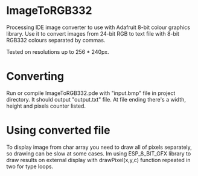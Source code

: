 # ImageToRGB332
Processing IDE image converter to use with Adafruit 8-bit colour graphics library.
Use it to convert images from 24-bit RGB to text file with 8-bit RGB332 colours separated by commas.

Tested on resolutions up to 256 * 240px.

# Converting
Run or compile ImageToRGB332.pde with "input.bmp" file in project directory. It should output "output.txt" file. At file ending there's a width, height and pixels counter listed.

# Using converted file
To display image from char array you need to draw all of pixels separately, so drawing can be slow at some cases. Im using ESP_8_BIT_GFX library to draw results on external display with drawPixel(x,y,c) function repeated in two for type loops.
